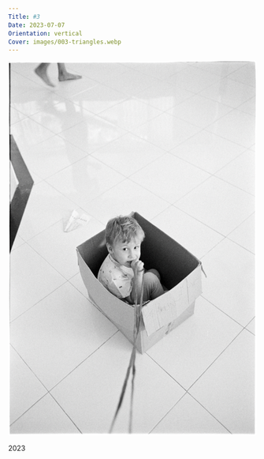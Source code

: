 ```yaml
---
Title: #3
Date: 2023-07-07
Orientation: vertical
Cover: images/003-triangles.webp
---
```


![Triangles, 2023](images/003-triangles@2x.webp)

2023
